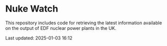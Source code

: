 # Nuke Watch

This repository includes code for retrieving the latest information available on the output of EDF nuclear power plants in the UK.

Last updated: 2025-01-03 16:12